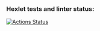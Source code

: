 ### Hexlet tests and linter status:
[![Actions Status](https://github.com/Olivia-Shch/frontend-project-11/actions/workflows/hexlet-check.yml/badge.svg)](https://github.com/Olivia-Shch/frontend-project-11/actions)